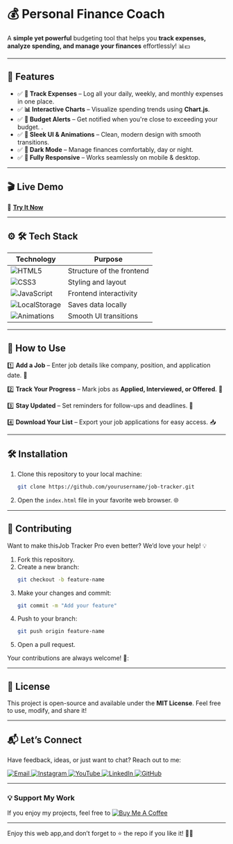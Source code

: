# 💰 Personal Finance Coach 

A **simple yet powerful** budgeting tool that helps you **track expenses, analyze spending, and manage your finances** effortlessly! 📊💵  


---

## 🌟 Features  
- ✅ **📌 Track Expenses** – Log all your daily, weekly, and monthly expenses in one place.
- ✅ **📊 Interactive Charts** – Visualize spending trends using **Chart.js**.  
- ✅ **🔔 Budget Alerts** – Get notified when you're close to exceeding your budget. .  
- ✅ **🎨 Sleek UI & Animations** – Clean, modern design with smooth transitions. 
- ✅ **🌙 Dark Mode** – Manage finances comfortably, day or night.  
- ✅ **📱 Fully Responsive** – Works seamlessly on mobile & desktop.   
  
---      
## 🎬 Live Demo 

🔗 **[Try It Now]()**  


---

## ⚙ 🛠 Tech Stack
| **Technology**  | **Purpose** |
|-----------------|-------------|
| ![HTML5](https://img.shields.io/badge/HTML5-E34F26?style=for-the-badge&logo=html5&logoColor=white) | Structure of the frontend |
| ![CSS3](https://img.shields.io/badge/CSS3-1572B6?style=for-the-badge&logo=css3&logoColor=white) | Styling and layout |
| ![JavaScript](https://img.shields.io/badge/JavaScript-F7DF1E?style=for-the-badge&logo=javascript&logoColor=black) | Frontend interactivity |
| ![LocalStorage](https://img.shields.io/badge/LocalStorage-FF5733?style=for-the-badge) | Saves data locally |
| ![Animations](https://img.shields.io/badge/Animations-9400D3?style=for-the-badge) | Smooth UI transitions |


---

## 🚀 How to Use 
1️⃣ **Add a Job** – Enter job details like company, position, and application date. 🏢  

2️⃣ **Track Your Progress** – Mark jobs as **Applied, Interviewed, or Offered**. 🎯  

3️⃣ **Stay Updated** – Set reminders for follow-ups and deadlines. 🔔

4️⃣ **Download Your List** – Export your job applications for easy access. 📥  



---

## 🛠️ Installation  

1. Clone this repository to your local machine:  
   ```bash  
   git clone https://github.com/yourusername/job-tracker.git
   ```  

2. Open the `index.html` file in your favorite web browser. 🌐  
 

---

## 🤝 Contributing  

Want to make thisJob Tracker Pro even better? We’d love your help! 💡  
1. Fork this repository.  
2. Create a new branch:  
   ```bash  
   git checkout -b feature-name  
   ```  
3. Make your changes and commit:  
   ```bash  
   git commit -m "Add your feature"  
   ```  
4. Push to your branch:  
   ```bash  
   git push origin feature-name  
   ```  
5. Open a pull request.  

Your contributions are always welcome! 🌟:


---

## 📜 License  

This project is open-source and available under the **MIT License**. Feel free to use, modify, and share it!  

---

## 📬 Let’s Connect  

Have feedback, ideas, or just want to chat? Reach out to me:  
<div>
  <a href="mailto:onlykelvin06@gmail.com">
    <img src="https://img.shields.io/badge/Email-4285F4?style=for-the-badge&logo=gmail&logoColor=white" alt="Email" />
  </a>
  <a href="https://www.instagram.com/_.yo.kelvin/">
    <img src="https://img.shields.io/badge/Instagram-E4405F?style=for-the-badge&logo=instagram&logoColor=white" alt="Instagram" />
  </a>
  <a href="https://www.youtube.com/@TechTutor_Tv?sub_confirmation=1">
    <img src="https://img.shields.io/badge/YouTube-FF0000?style=for-the-badge&logo=youtube&logoColor=white" alt="YouTube" />
  </a>
  <a href = "https://www.linkedin.com/in/kelvin-agyare-yeboah-6728a7301?utm_source=share&utm_campaign=share_via&utm_content=profile&utm_medium=android_app">
    <img src="https://img.shields.io/badge/LinkedIn-0077B5?style=for-the-badge&logo=linkedin&logoColor=white" alt="LinkedIn" />
  </a>
  <a href="https://github.com/KelvCodes">
    <img src="https://img.shields.io/badge/GitHub-181717?style=for-the-badge&logo=github&logoColor=white" alt="GitHub" />
  </a>
</div>     
 
---
### 💡 Support My Work  
If you enjoy my projects, feel free to [![Buy Me A Coffee](https://img.shields.io/badge/Buy%20Me%20A%20Coffee-%F0%9F%8C%8D-yellow?style=for-the-badge&logo=buy-me-a-coffee&logoColor=black)](https://www.buymeacoffee.com/kelvcodes) 

---
Enjoy this web app,and don’t forget to ⭐ the repo if you like it! 🥳✨  






